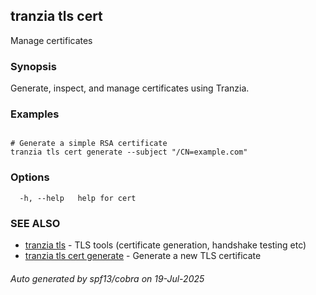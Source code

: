 ## tranzia tls cert

Manage certificates

### Synopsis

Generate, inspect, and manage certificates using Tranzia.

### Examples

```

# Generate a simple RSA certificate
tranzia tls cert generate --subject "/CN=example.com"

```

### Options

```
  -h, --help   help for cert
```

### SEE ALSO

* [tranzia tls](tranzia_tls.md)	 - TLS tools (certificate generation, handshake testing etc)
* [tranzia tls cert generate](tranzia_tls_cert_generate.md)	 - Generate a new TLS certificate

###### Auto generated by spf13/cobra on 19-Jul-2025
